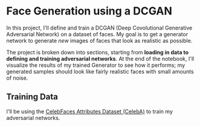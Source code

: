 # Face Generation using a DCGAN

In this project, I'll define and train a DCGAN (Deep Covolutional Generative Adversarial Network) on a dataset of faces. My goal is to get a generator network to generate *new* images of faces that look as realistic as possible.

The project is broken down into sections, starting from **loading in data to defining and training adversarial networks**. At the end of the notebook, I'll visualize the results of my trained Generator to see how it performs; my generated samples should look like fairly realistic faces with small amounts of noise.

## Training Data

I'll be using the [CelebFaces Attributes Dataset (CelebA)](http://mmlab.ie.cuhk.edu.hk/projects/CelebA.html) to train my adversarial networks.
